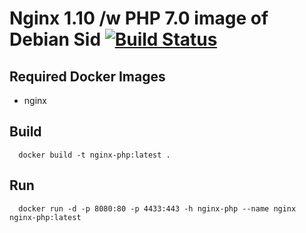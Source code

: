 # Nginx 1.10 /w PHP 7.0 image of Debian Sid [![Build Status](https://travis-ci.org/3d-pro/nginx-php.svg?branch=master)](https://travis-ci.org/3d-pro/nginx-php)

## Required Docker Images
- nginx

## Build
```
  docker build -t nginx-php:latest .
```
## Run
```
  docker run -d -p 8080:80 -p 4433:443 -h nginx-php --name nginx nginx-php:latest
```
